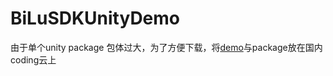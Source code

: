 # BiLuSDKUnityDemo
由于单个unity package 包体过大，为了方便下载，将[demo](https://git.coding.net/lwhldy/BiLuSDK_Unity_Demo.git)与package放在国内coding云上
